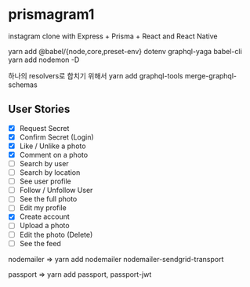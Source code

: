 # prismagram1

instagram clone with Express + Prisma + React and React Native

yarn add @babel/{node,core,preset-env} dotenv graphql-yaga babel-cli
yarn add nodemon -D

하나의 resolvers로 합치기 위해서
yarn add graphql-tools merge-graphql-schemas

## User Stories

- [x] Request Secret
- [x] Confirm Secret (Login)
- [x] Like / Unlike a photo
- [x] Comment on a photo
- [ ] Search by user
- [ ] Search by location
- [ ] See user profile
- [ ] Follow / Unfollow User
- [ ] See the full photo
- [ ] Edit my profile
- [x] Create account
- [ ] Upload a photo
- [ ] Edit the photo (Delete)
- [ ] See the feed

nodemailer => yarn add nodemailer nodemailer-sendgrid-transport

passport => yarn add passport, passport-jwt

